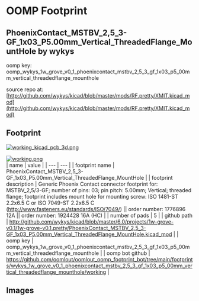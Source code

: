 # OOMP Footprint  
## PhoenixContact_MSTBV_2,5_3-GF_1x03_P5.00mm_Vertical_ThreadedFlange_MountHole  by wykys  
  
oomp key: oomp_wykys_1w_grove_v0_1_phoenixcontact_mstbv_2,5_3_gf_1x03_p5_00mm_vertical_threadedflange_mounthole  
  
source repo at: [http://github.com/wykys/kicad/blob/master/mods/RF.pretty/XMIT.kicad_mod](http://github.com/wykys/kicad/blob/master/mods/RF.pretty/XMIT.kicad_mod)  
## Footprint  
  
[![working_kicad_pcb_3d.png](working_kicad_pcb_3d_600.png)](working_kicad_pcb_3d.png)  
  
[![working.png](working_600.png)](working.png)  
| name | value | 
| --- | --- | 
| footprint name | PhoenixContact_MSTBV_2,5_3-GF_1x03_P5.00mm_Vertical_ThreadedFlange_MountHole | 
| footprint description | Generic Phoenix Contact connector footprint for: MSTBV_2,5/3-GF; number of pins: 03; pin pitch: 5.00mm; Vertical; threaded flange; footprint includes mount hole for mounting screw: ISO 1481-ST 2.2x6.5 C or ISO 7049-ST 2.2x6.5 C (http://www.fasteners.eu/standards/ISO/7049/) || order number: 1776896 12A || order number: 1924428 16A (HC) | 
| number of pads | 5 | 
| github path | http://github.com/wykys/kicad/blob/master/6.0/projects/1w-grove-v0.1/1w-grove-v0.1.pretty/PhoenixContact_MSTBV_2,5_3-GF_1x03_P5.00mm_Vertical_ThreadedFlange_MountHole.kicad_mod | 
| oomp key | oomp_wykys_1w_grove_v0_1_phoenixcontact_mstbv_2,5_3_gf_1x03_p5_00mm_vertical_threadedflange_mounthole | 
| oomp bot github | https://github.com/oomlout/oomlout_oomp_footprint_bot/tree/main/footprints/wykys_1w_grove_v0_1_phoenixcontact_mstbv_2,5_3_gf_1x03_p5_00mm_vertical_threadedflange_mounthole/working | 
## Images  
